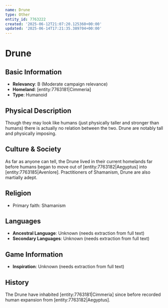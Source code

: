 ```yaml
---
name: Drune
type: Other
entity_id: 7763222
created: '2025-06-12T21:07:20.125360+00:00'
updated: '2025-06-14T17:21:35.389704+00:00'
---
```


# Drune

## Basic Information
- **Relevancy**: B (Moderate campaign relevance) 
- **Homeland**: [entity:7763181|Cimmeria]
- **Type**: Humanoid

## Physical Description
Though they may look like humans (just physically taller and stronger than humans) there is actually no relation between the two. Drune are notably tall and physically imposing.

## Culture & Society
As far as anyone can tell, the Drune lived in their current homelands far before humans began to move out of [entity:7763182|Aegyptus] into [entity:7763185|Avenlore]. Practitioners of Shamanism, Drune are also martially adept.

## Religion
- Primary faith: Shamanism

## Languages
- **Ancestral Language**: Unknown (needs extraction from full text)
- **Secondary Languages**: Unknown (needs extraction from full text)

## Game Information
- **Inspiration**: Unknown (needs extraction from full text)

## History
The Drune have inhabited [entity:7763181|Cimmeria] since before recorded human expansion from [entity:7763182|Aegyptus].